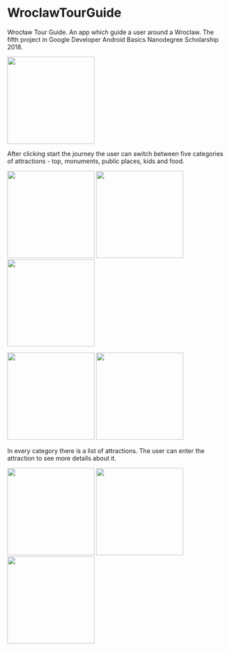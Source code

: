 # WroclawTourGuide
Wrocław Tour Guide. An app which guide a user around a Wroclaw. The fifth project in Google Developer Android Basics Nanodegree Scholarship 2018. 

<image src="https://github.com/monikawerner/Screenshots/blob/master/WroclawTourGuide%20Screenshot_1.png" width=200>

After clicking start the journey the user can switch between five categories of attractions - top, monuments, public places, kids and food.

<image src="https://github.com/monikawerner/Screenshots/blob/master/WroclawTourGuide%20Screenshot_2.png" width=200>  <image src="https://github.com/monikawerner/Screenshots/blob/master/WroclawTourGuide%20Screenshot_3.png" width=200>  <image src="https://github.com/monikawerner/Screenshots/blob/master/WroclawTourGuide%20Screenshot_4.png" width=200>

<image src="https://github.com/monikawerner/Screenshots/blob/master/WroclawTourGuide%20Screenshot_5.png" width=200> <image src="https://github.com/monikawerner/Screenshots/blob/master/WroclawTourGuide%20Screenshot_6.png" width=200>

In every category there is a list of attractions. The user can enter the attraction to see more details about it.

<image src="https://github.com/monikawerner/Screenshots/blob/master/WroclawTourGuide%20Screenshot_7.png" width=200>  <image src="https://github.com/monikawerner/Screenshots/blob/master/WroclawTourGuide%20Screenshot_8.png" width=200>  <image src="https://github.com/monikawerner/Screenshots/blob/master/WroclawTourGuide%20Screenshot_9.png" width=200>
